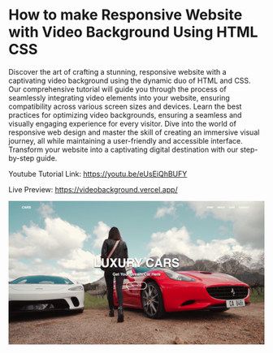 # How to make Responsive Website with Video Background Using HTML CSS

Discover the art of crafting a stunning, responsive website with a captivating video background using the dynamic duo of HTML and CSS. Our comprehensive tutorial will guide you through the process of seamlessly integrating video elements into your website, ensuring compatibility across various screen sizes and devices. Learn the best practices for optimizing video backgrounds, ensuring a seamless and visually engaging experience for every visitor. Dive into the world of responsive web design and master the skill of creating an immersive visual journey, all while maintaining a user-friendly and accessible interface. Transform your website into a captivating digital destination with our step-by-step guide.

Youtube Tutorial Link: https://youtu.be/eUsEiQhBUFY

Live Preview: https://videobackground.vercel.app/

![Video Background](VideoBack.png)
